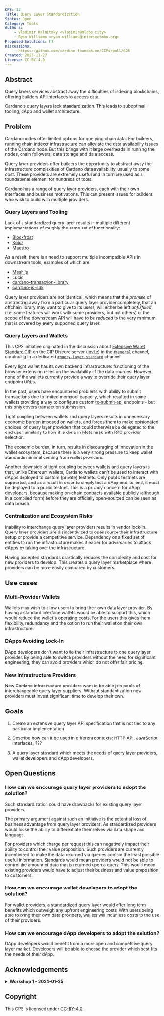 ```yaml
---
CPS: 12
Title: Query Layer Standardization
Status: Open
Category: Tools
Authors:
    - Vladimir Kalnitsky <vladimir@mlabs.city>
    - Ryan Williams <ryan.williams@intersectmbo.org>
Proposed Solutions: []
Discussions:
    - https://github.com/cardano-foundation/CIPs/pull/625
Created: 2023-11-27
License: CC-BY-4.0
---
```


## Abstract

Query layers services abstract away the difficulties of indexing blockchains, offering builders API interfaces to access data. 

Cardano's query layers lack standardization.
This leads to suboptimal tooling, dApp and wallet architecture.

## Problem

Cardano nodes offer limited options for querying chain data.
For builders, running chain indexer infrastructure can alleviate the data availability issues of the Cardano node.
But this brings with it large overheads in running the nodes, chain followers, data storage and data access.

Query layer providers offer builders the opportunity to abstract away the infrastructure complexities of Cardano data availability, usually to some cost.
These providers are extremely useful and in turn are used as a foundational element for hundreds of tools.

Cardano has a range of query layer providers, each with their own interfaces and business motivations.
This can present issues for builders who wish to build with multiple providers.

### Query Layers and Tooling

Lack of a standardized query layer results in multiple different implementations of roughly the same set of functionality:

- [Blockfrost](https://blockfrost.io/)
- [Koios](https://www.koios.rest/)
- [Maestro](https://www.gomaestro.org)

As a result, there is a need to support multiple incompatible APIs in downstream tools, examples of which are:

- [Mesh.js](https://meshjs.dev/providers)
- [Lucid](https://lucid.spacebudz.io/)
- [cardano-transaction-library](https://github.com/Plutonomicon/cardano-transaction-lib/blob/develop/doc/runtime.md)
- [cardano-js-sdk](https://github.com/input-output-hk/cardano-js-sdk/tree/master/packages/core/src/Provider)

Query layer providers are not identical, which means that the *promise* of abstracting away from a particular query layer provider completely, that an offchain library may want to give to its users, will either be left *unfulfilled* (i.e. some features will work with some providers, but not others) or the scope of the downstream API will have to be *reduced* to the very minimum that is covered by every supported query layer.

### Query Layers and Wallets

This CPS initiative originated in the discussion about [Extensive Wallet Standard CIP](https://github.com/cardano-foundation/CIPs/pull/620) on the CIP Discord server ([invite](https://discord.gg/P59aNVN8zu))
in the [`#general`](https://discord.com/channels/971785110770831360/992011119872970762/1176567729017327737) channel, continuing in a dedicated [`#query-layer-standard`](https://discord.com/channels/971785110770831360/1178763938389823598) channel.

Every light wallet has its own backend infrastructure: functioning of the browser extension relies on the availability of the data sources. However, none of the wallets currently provide a way to override their query layer endpoint URLs.

In the past, users have encountered problems with ability to submit transactions due to limited mempool capacity, which resulted in some wallets providing a way to configure custom [tx-submit-api](https://github.com/blinklabs-io/tx-submit-api) endpoints - but this only covers transaction submission.

Tight coupling between wallets and query layers results in unnecessary economic burden imposed on wallets, and forces them to make opinionated choices (of query layer provider) that could otherwise be delegated to the end user, similarly to how it is done in Metamask with RPC provider selection.

The economic burden, in turn, results in discouraging of innovation in the wallet ecosystem, because there is a very strong pressure to keep wallet standards minimal coming from wallet providers.

Another downside of tight coupling between wallets and query layers is that, unlike Ethereum wallets, Cardano wallets can't be used to interact with dApps deployed to custom (private) testnets. Only public testnets are supported, and as a result in order to simply test a dApp end-to-end, it must be deployed to a public testnet. This is a privacy concern for dApp developers, because making on-chain contracts available publicly (although in a compiled form) before they are officially open-sourced can be seen as data breach.

### Centralization and Ecosystem Risks

Inability to interchange query layer providers results in vendor lock-in. Query layer providers are disincentivized to opensource their infrastructure setup or provide a competitive service. Dependency on a fixed set of entities to run the infrastructure makes it easier for adversaries to attack dApps by taking over the infrastructure.

Having accepted standards drastically reduces the complexity and cost for new providers to develop.
This creates a query layer marketplace where providers can be more easily compared by customers.

## Use cases

### Multi-Provider Wallets
Wallets may wish to allow users to bring their own data layer provider.
By having a standard interface wallets would be able to support this, which would reduce the wallet's operating costs.
For the users this gives them flexibility, redundancy and the option to run their wallet on their own infrastructure. 

### DApps Avoiding Lock-In
DApp developers don't want to tie their infrastructure to one query layer provider.
By being able to switch providers without the need for significant engineering, they can avoid providers which do not offer fair pricing.

### New Infrastructure Providers
New Cardano infrastructure providers want to be able join pools of interchangeable query layer suppliers.
Without standardization new providers must invest significant time to develop their own.  

## Goals

1. Create an extensive query layer API specification that is not tied to any particular implementation

2. Describe how can it be used in different contexts: HTTP API, JavaScript interfaces, ???

3. A query layer standard which meets the needs of query layer providers, wallet developers and dApp developers.

## Open Questions

### How can we encourage query layer providers to adopt the solution?

Such standardization could have drawbacks for existing query layer providers.

The primary argument against such an initiative is the potential loss of business advantage from query layer providers.
As standardized providers would loose the ability to differentiate themselves via data shape and language.

For providers which charge per request this can negatively impact their ability to control their value proposition.
Such providers are currently incentivized to make the data returned via queries contain the least possible useful information.
Standards would mean providers would not be able to control the amount of data that is returned upon a query.
This would mean existing providers would have to adjust their business and value proposition to customers.

### How can we encourage wallet developers to adopt the solution?

For wallet providers, a standardized query layer would offer long term benefits which outweigh any upfront engineering costs.
With users being able to bring their own data providers, wallets will incur less costs to the use of their providers.

### How can we encourage dApp developers to adopt the solution?

DApp developers would benefit from a more open and competitive query layer market.
Developers will be able to choose the provider which best fits the needs of their dApp.

## Acknowledgements

<details>
  <summary><strong>Workshop 1 - 2024-01-25</strong></summary>

  We would like to thank those that contributed to the first Query Layer Standardization workshop hosted by The Wallets Working Group ([see shared drive with resources](https://drive.google.com/drive/folders/1baSYHfWJdUh5dwRkHjY7qnaufjuO8sP2?usp=sharing)).

  Hosts:

  - Ryan Williams
  - Adam Dean

  Participants:

  - Dmang
  - George APEX Pool
  - Leo H
  - Marcin Szamotulski
  - Markus Gufler
  - Matt Davis
  - Matthieu Pizenberg
  - Michael Chappell
  - NEXUS Crypto
  - Nick Cook
  - Rhys Bartels-Waller
  - Ruslan Dudin
  - Torbjørn Løvseth Finnøy

</details>

## Copyright

This CPS is licensed under [CC-BY-4.0](https://creativecommons.org/licenses/by/4.0/legalcode).